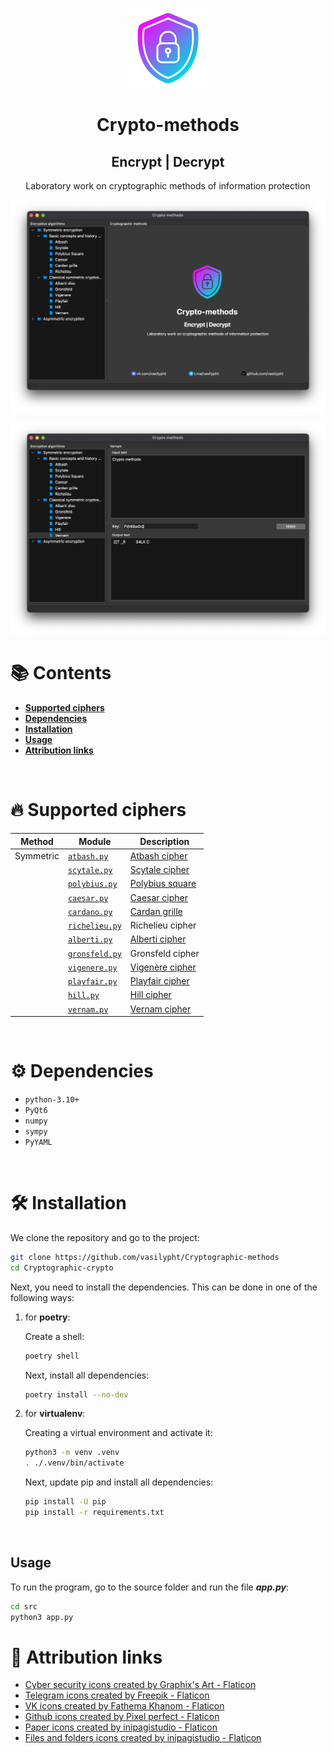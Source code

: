<p align="center">
    <img src="/resources/crypto-methods.png" alt="preview" height="128" width="128">
</p>
<div>
    <h1 align="center">Crypto-methods</h1>
    <h2 align="center">Encrypt | Decrypt</h2>
    <p align="center">Laboratory work on cryptographic methods of information protection</p>
</div>

![image-app](/resources/screenshots/image-app.png)

![image-vernam](/resources/screenshots/image-vernam.png)


# :books: Contents

- [**Supported ciphers**](#fire-supported-ciphers)
- [**Dependencies**](#gear-dependencies)
- [**Installation**](#hammer_and_wrench-installation)
- [**Usage**](#usage)
- [**Attribution links**](#link-attribution-links)

<br>

# :fire: Supported ciphers


| Method    | Module                                                            | Description                                                           |
|-----------|-------------------------------------------------------------------|-----------------------------------------------------------------------|
| Symmetric | [`atbash.py`](/src/crypto/symmetric/atbash.py)        | [Atbash cipher](https://en.wikipedia.org/wiki/Atbash)                 |
|           | [`scytale.py`](/src/crypto/symmetric/scytale.py)      | [Scytale cipher](https://en.wikipedia.org/wiki/Scytale)               |
|           | [`polybius.py`](/src/crypto/symmetric/polybius.py)    | [Polybius square](https://en.wikipedia.org/wiki/Polybius_square)      |
|           | [`caesar.py`](/src/crypto/symmetric/caesar.py)        | [Caesar cipher](https://en.wikipedia.org/wiki/Caesar_cipher)          |
|           | [`cardano.py`](/src/crypto/symmetric/cardano.py)      | [Cardan grille](https://en.wikipedia.org/wiki/Cardan_grille)          |
|           | [`richelieu.py`](/src/crypto/symmetric/richelieu.py)  | Richelieu cipher                                                      |
|           | [`alberti.py`](/src/crypto/symmetric/alberti.py)      | [Alberti cipher](https://en.wikipedia.org/wiki/Alberti_cipher)        |
|           | [`gronsfeld.py`](/src/crypto/symmetric/gronsfeld.py)  | Gronsfeld cipher                                                      |
|           | [`vigenere.py`](/src/crypto/symmetric/vigenere.py)    | [Vigenère cipher](https://en.wikipedia.org/wiki/Vigen%C3%A8re_cipher) |
|           | [`playfair.py`](/src/crypto/symmetric/playfair.py)    | [Playfair cipher](https://en.wikipedia.org/wiki/Playfair_cipher)      |
|           | [`hill.py`](/src/crypto/symmetric/hill.py)            | [Hill cipher](https://en.wikipedia.org/wiki/Hill_cipher)              |
|           | [`vernam.py`](/src/crypto/symmetric/vernam.py)        | [Vernam cipher](https://en.wikipedia.org/wiki/One-time_pad)           |

<br>

# :gear: Dependencies

- `python-3.10+`
- `PyQt6`
- `numpy`
- `sympy`
- `PyYAML`

<br>

# :hammer_and_wrench: Installation

We clone the repository and go to the project:

```zsh
git clone https://github.com/vasilypht/Cryptographic-methods
cd Cryptographic-crypto
```

Next, you need to install the dependencies. This can be done in one of the following ways:

 1. for **poetry**:
    
    Create a shell:
 
    ```zsh
    poetry shell
    ```
    
    Next, install all dependencies:

    ```zsh
    poetry install --no-dev
    ```

 2. for **virtualenv**:

    Creating a virtual environment and activate it:

    ```zsh
    python3 -m venv .venv
    . ./.venv/bin/activate
    ```
    
    Next, update pip and install all dependencies:

    ```zsh
    pip install -U pip
    pip install -r requirements.txt
    ```

<br>

## Usage

To run the program, go to the source folder and run the file ***app.py***:

```zsh
cd src
python3 app.py
```

# :link: Attribution links

- <a href="https://www.flaticon.com/free-icons/cyber-security" title="cyber security icons">Cyber security icons created by Graphix's Art - Flaticon</a>
- <a href="https://www.flaticon.com/free-icons/telegram" title="telegram icons">Telegram icons created by Freepik - Flaticon</a>
- <a href="https://www.flaticon.com/free-icons/vk" title="VK icons">VK icons created by Fathema Khanom - Flaticon</a>
- <a href="https://www.flaticon.com/free-icons/github" title="github icons">Github icons created by Pixel perfect - Flaticon</a>
- <a href="https://www.flaticon.com/free-icons/paper" title="paper icons">Paper icons created by inipagistudio - Flaticon</a>
- <a href="https://www.flaticon.com/free-icons/files-and-folders" title="files and folders icons">Files and folders icons created by inipagistudio - Flaticon</a>
